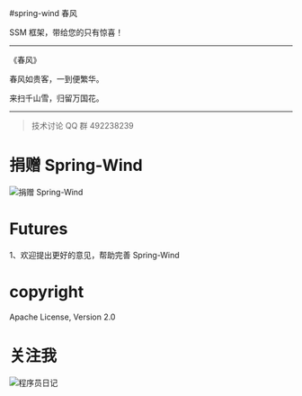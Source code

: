 #spring-wind 春风

SSM 框架，带给您的只有惊喜！

------------------------------------------------
《春风》

春风如贵客，一到便繁华。

来扫千山雪，归留万国花。

------------------------------------------------

> 技术讨论 QQ 群 492238239 



捐赠 Spring-Wind
====================

![捐赠 Spring-Wind](http://git.oschina.net/uploads/images/2015/1222/211207_0acab44e_12260.png "支持一下Spring-Wind")

Futures
====================
1、欢迎提出更好的意见，帮助完善 Spring-Wind 

copyright
====================
Apache License, Version 2.0


关注我
====================
![程序员日记](http://git.oschina.net/uploads/images/2016/0121/093728_1bc1658f_12260.png "程序员日记")